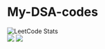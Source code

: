 # My-DSA-codes
![LeetCode Stats](https://leetcard.jacoblin.cool/saikatdass?theme=light&font=Inder)
<br>
<img src="https://img.shields.io/github/forks/Git21221/My-DSA-codes?style=for-the-badge" />
<img src="https://img.shields.io/github/repo-size/Git21221/My-DSA-codes?style=for-the-badge" />

